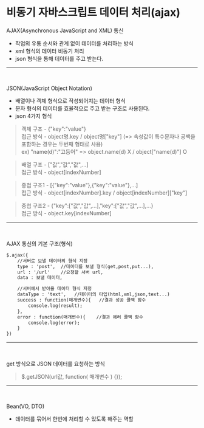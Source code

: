 비동기 자바스크립트 데이터 처리(ajax)
===
AJAX(Asynchronous JavaScript and XML) 통신 
- 작업의 유통 순서와 관계 없이 데이터를 처리하는 방식
- xml 형식의 데이터 비동기 처리
- json 형식을 통해 데이터를 주고 받는다.

***
<br>

JSON(JavaScript Object Notation)
- 배열이나 객체 형식으로 작성되어지는 데이터 형식
- 문자 형식의 데이터를 효율적으로 주고 받는 구조로 사용된다.
- json 4가지 형식
> 객체 구조 - {"key":"value"}    
> 접근 방식 - object명.key / object명["key"] (=> 속성값이 특수문자나 공백을 포함하는 경우는 두번째 형태로 사용)    
> ex) "name(d)":"고등어" => object.name(d) X / object["name(d)"] O

> 배열 구조 - ["값","값","값",...]    
> 접근 방식 - object[indexNumber]

> 중첩 구조1 - [{"key":"value"},{"key":"value"},...]   
> 접근 방식 - object[indexNumber].key / object[indexNumber]["key"]

> 중첩 구조2 - {"key":["값","값",...],"key":["값","값",...],...}   
> 접근 방식 - object.key[indexNumber]
***
<br>

AJAX 통신의 기본 구조(형식)

```jsp
$.ajax({
    //서버로 보낼 데이터의 형식 지정
    type : 'post',  //데이터를 보낼 형식(get,post,put...),
    url : '/url'    //요청할 서버 url,
    data : 보낼 데이터,

    //서버에서 받아올 데이터 형식 지정
    dataType : 'text',   //데이터의 타입(html,xml,json,text...)
    success : function(매개변수){   //결과 성공 콜백 함수
        console.log(result);
    },
    error : function(매개변수){    //결과 에러 콜백 함수
        console.log(error);
    }
})
```

***
<br>

get 방식으로 JSON 데이터를 요청하는 방식
> $.getJSON(url값, function( 매개변수 ) {});

***
<br>

Bean(VO, DTO)
- 데이터를 묶어서 한번에 처리할 수 있도록 해주는 역할